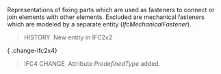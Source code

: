 ﻿Representations of fixing parts which are used as fasteners to connect or join elements with other elements. Excluded are mechanical fasteners which are modeled by a separate entity (_IfcMechanicalFastener_).

> HISTORY&nbsp; New entity in IFC2x2

{ .change-ifc2x4}
> IFC4 CHANGE&nbsp; Attribute _PredefinedType_ added.